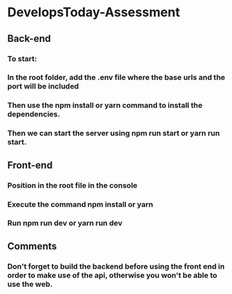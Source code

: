 # DevelopsToday-Assessment

## Back-end

### To start:
### In the root folder, add the .env file where the base urls and the port will be included
### Then use the npm install or yarn command to install the dependencies.
### Then we can start the server using npm run start or yarn run start.

## Front-end

### Position in the root file in the console
### Execute the command npm install or yarn
### Run npm run dev or yarn run dev

## Comments

### Don't forget to build the backend before using the front end in order to make use of the api, otherwise you won't be able to use the web.